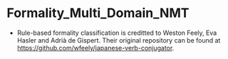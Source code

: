 # Formality_Multi_Domain_NMT

- Rule-based formality classification is creditted to Weston Feely, Eva Hasler and Adrià de Gispert. Their original repository can be found at <https://github.com/wfeely/japanese-verb-conjugator>.
